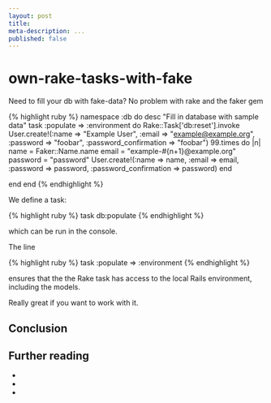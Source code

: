 ```yaml
---
layout: post
title:
meta-description: ...
published: false
---
```

# own-rake-tasks-with-fake
Need to fill your db with fake-data? No problem with rake and the faker gem

{% highlight ruby %}
namespace :db do
  desc "Fill in database with sample data"
  task :populate => :environment do
    Rake::Task['db:reset'].invoke
    User.create!(:name => "Example User",
                 :email => "example@example.org",
                 :password => "foobar",
                 :password_confirmation => "foobar")
    99.times do |n|
      name = Faker::Name.name
      email = "example-#{n+1}@example.org"
      password = "password"
      User.create!(:name => name,
                   :email => email,
                   :password => password,
                   :password_confirmation => password)
    end

  end
end
{% endhighlight %}

We define a task:

{% highlight ruby %}
task db:populate
{% endhighlight %}

which can be run in the console.

The line

{% highlight ruby %}
task :populate => :environment
{% endhighlight %}

ensures that the the Rake task has access to the local Rails environment, including the models.

Really great if you want to work with it.


## Conclusion

## Further reading

-
-
-


